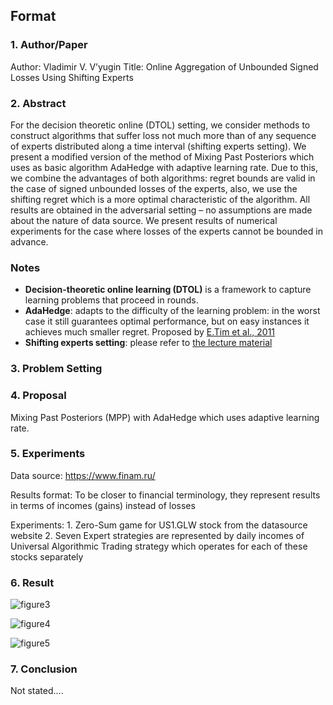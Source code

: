 ## Format

### 1. Author/Paper
Author: Vladimir V. V’yugin
Title: Online Aggregation of Unbounded Signed Losses Using Shifting Experts

### 2. Abstract
For the decision theoretic online (DTOL) setting, we consider methods to construct algorithms
that suffer loss not much more than of any sequence of experts distributed along
a time interval (shifting experts setting). We present a modified version of the method
of Mixing Past Posteriors which uses as basic algorithm AdaHedge with adaptive learning
rate. Due to this, we combine the advantages of both algorithms: regret bounds are valid
in the case of signed unbounded losses of the experts, also, we use the shifting regret which
is a more optimal characteristic of the algorithm. All results are obtained in the adversarial
setting – no assumptions are made about the nature of data source.
We present results of numerical experiments for the case where losses of the experts
cannot be bounded in advance.

### Notes
- **Decision-theoretic online learning (DTOL)** is a framework to capture learning problems that proceed
  in rounds.
- **AdaHedge**: adapts to the difficulty of the learning problem: in the worst case it still guarantees optimal performance, but on easy instances it achieves much smaller regret. Proposed by [E.Tim et al., 2011](https://arxiv.org/pdf/1110.6416.pdf)
- **Shifting experts setting**: please refer to [the lecture material](https://www.cs.huji.ac.il/~shais/Lecture5.pdf)

### 3. Problem Setting


### 4. Proposal
Mixing Past Posteriors (MPP) with AdaHedge which uses adaptive learning rate.

### 5. Experiments
Data source: https://www.finam.ru/

Results format: To be closer to financial terminology, they represent results in terms of incomes (gains) instead of losses

Experiments:
 	1. Zero-Sum game for US1.GLW stock from the datasource website
 	2. Seven Expert strategies are represented by daily incomes of Universal Algorithmic Trading strategy which operates for each of these stocks separately

### 6. Result
![figure3](https://github.com/Rowing0914/conformal_prediction/blob/master/notes/Online_Aggregation_of_Unbounded_Signed_Losses_Using/images/figure3.PNG)

![figure4](https://github.com/Rowing0914/conformal_prediction/blob/master/notes/Online_Aggregation_of_Unbounded_Signed_Losses_Using/images/figure4.PNG)

![figure5](https://github.com/Rowing0914/conformal_prediction/blob/master/notes/Online_Aggregation_of_Unbounded_Signed_Losses_Using/images/figure5.PNG)

### 7. Conclusion
Not stated....
